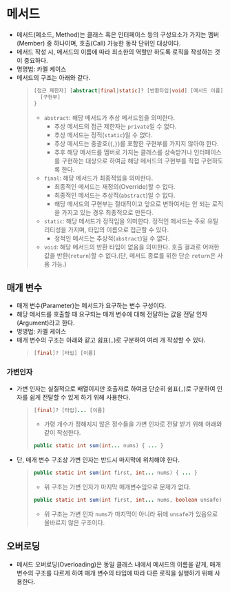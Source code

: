 # 메서드
- 메서드(메소드, Method)는 클래스 혹은 인터페이스 등의 구성요소가 가지는 멤버(Member) 중 하나이며, 호출(Call) 가능한 동작 단위인 대상이다.
- 메서드 작성 시, 메서드의 이름에 따라 최소한의 역할만 하도록 로직을 작성하는 것이 중요하다.
- 명명법: 카멜 케이스
- 메서드의 구조는 아래와 같다.
    >```java
    > [접근 제한자] [abstract|final|static]? [반환타입|void] [메서드 이름] ([매개 변수,...]?) {
    >   [구현부]
    > } 
    >```
    > - `abstract`: 해당 메서드가 추상 메서드임을 의미한다. 
    >   - 추상 메서드의 접근 제한자는 `private`일 수 없다.
    >   - 추상 메서드는 정적(`static`)일 수 없다.
    >   - 추상 메서드는 중괄호(`{`,`}`)를 포함한 구현부를 가지지 않아야 한다.
    >   - 추후 해당 메서드를 멤버로 가지는 클래스를 상속받거나 인터페이스를 구현하는 대상으로 하여금 해당 메서드의 구현부를 직접 구현하도록 한다.
    > - `final`: 해당 메서드가 최종적임을 의미한다.
    >   - 최종적인 메서드는 재정의(Override)할 수 없다.
    >   - 최종적인 메서드는 추상적(`abstract`)일 수 없다.
    >   - 해당 메서드의 구현부는 절대적이고 앞으로 변하여서는 안 되는 로직을 가지고 있는 경우 최종적으로 만든다.
    > - `static`: 해당 메서드가 정적임을 의미한다. 정적인 메서드는 주로 유틸리티성을 가지며, 타입의 이름으로 접근할 수 있다.
    >   - 정적인 메서드는 추상적(`abstract`)일 수 없다.
    > - `void`: 해당 메서드의 반환 타입이 없음을 의미한다. 호출 결과로 어떠한 값을 반환(`return`)할 수 없다.(단, 메서드 종료를 위한 단순 `return`은 사용 가능.)

## 매개 변수
- 매개 변수(Parameter)는 메서드가 요구하는 변수 구성이다.
- 해당 메서드를 호출할 때 요구되는 매개 변수에 대해 전달하는 값을 전달 인자(Argument)라고 한다.
- 명명법: 카멜 케이스
- 매개 변수의 구조는 아래와 같고 쉼표(`,`)로 구분하여 여러 개 작성할 수 있다.
  >```java
  > [final]? [타입] [이름] 
  >```

### 가변인자
- 가변 인자는 실질적으로 배열이지만 호출자로 하여금 단순히 쉼표(`,`)로 구분하여 인자를 쉽게 전달할 수 있게 하기 위해 사용한다.
  >```java
  > [final]? [타입]... [이름] 
  >```
  > - 가령 개수가 정해지지 않은 정수들을 가변 인자로 전달 받기 위해 아래와 같이 작성한다.
  >```java
  > public static int sum(int... nums) { ... } 
  >```
- 단, 매개 변수 구조상 가변 인자는 반드시 마지막에 위치해야 한다.
  >```java
  > public static int sum(int first, int... nums) { ... } 
  >```
  > - 위 구조는 가변 인자가 마지막 매개변수임으로 문제가 없다.
  >```java
  > public static int sum(int first, int... nums, boolean unsafe) { ... } 
  >```
  > - 위 구조는 가변 인자 `nums`가 마지막이 아니라 뒤에 `unsafe`가 있음으로 올바르지 않은 구조이다.

## 오버로딩
- 메서드 오버로딩(Overloading)은 동일 클래스 내에서 메서드의 이름을 같게, 매개 변수의 구조를 다르게 하여 매개 변수의 타입에 따라 다른 로직을 실행하기 위해 사용한다.
